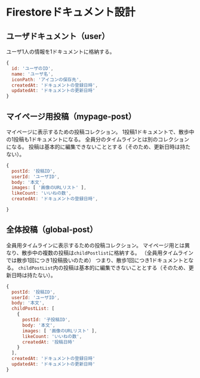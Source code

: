 # Firestoreドキュメント設計

## ユーザドキュメント（user）
ユーザ1人の情報を1ドキュメントに格納する。

```js
{
  id: 'ユーザのID',
  name: 'ユーザ名',
  iconPath: 'アイコンの保存先',
  createdAt: 'ドキュメントの登録日時',
  updatedAt: 'ドキュメントの更新日時'
}
```

## マイページ用投稿（mypage-post）
マイページに表示するための投稿コレクション。
1投稿1ドキュメントで、散歩中の1投稿も1ドキュメントになる。
全員分のタイムラインとは別のコレクションになる。
投稿は基本的に編集できないこととする（そのため、更新日時は持たない）。

```js
{
  postId: '投稿ID',
  userId: 'ユーザID',
  body: '本文',
  images: [ '画像のURLリスト' ],
  likeCount: 'いいねの数',
  createdAt: 'ドキュメントの登録日時',

}
```

## 全体投稿（global-post）
全員用タイムラインに表示するための投稿コレクション。
マイページ用とは異なり、散歩中の複数の投稿は`childPostlist`に格納する。
（全員用タイムラインでは散歩1回につき1投稿扱いのため）
つまり、散歩1回につき1ドキュメントとなる。
`childPostList`内の投稿は基本的に編集できないこととする（そのため、更新日時は持たない）。

```js
{
  postId: '投稿ID',
  userId: 'ユーザID',
  body: '本文',
  childPostList: [
    {
      postId: '子投稿ID',
      body: '本文',
      images: [ '画像のURLリスト' ],
      likeCount: 'いいねの数',
      createdAt: '投稿日時'
    }
  ],
  createdAt: 'ドキュメントの登録日時'
  updatedAt: 'ドキュメントの更新日時'
}
```
